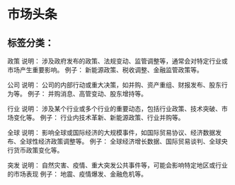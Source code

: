 # 市场头条

## 标签分类：
政策
说明： 涉及政府发布的政策、法规变动、监管调整等，通常会对特定行业或市场产生重要影响。
例子： 新能源政策、税收调整、金融监管政策等。

公司
说明： 公司的内部行动或重大决策，如并购、资产重组、财报发布、股东行为等。
例子： 并购消息、高管变动、股东增持等。

行业
说明： 涉及某个行业或多个行业的重要动态，包括行业政策、技术突破、市场变化等。
例子： 行业内技术革新、新能源政策、行业并购等。

全球
说明： 影响全球或国际经济的大规模事件，如国际贸易协议、经济数据发布、全球性经济政策调整等。
例子： 全球经济增长数据、国际贸易谈判、全球央行货币政策变化等。

突发
说明： 自然灾害、疫情、重大突发公共事件等，可能会影响特定地区或行业的市场表现
例子： 地震、疫情爆发、金融危机等。

